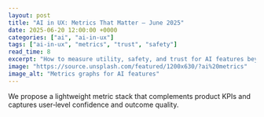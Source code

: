 ```yaml
---
layout: post
title: "AI in UX: Metrics That Matter — June 2025"
date: 2025-06-20 12:00:00 +0000
categories: ["ai", "ai-in-ux"]
tags: ["ai-in-ux", "metrics", "trust", "safety"]
read_time: 8
excerpt: "How to measure utility, safety, and trust for AI features beyond clicks: intent coverage, regret, and confidence."
image: "https://source.unsplash.com/featured/1200x630/?ai%20metrics"
image_alt: "Metrics graphs for AI features"
---
```


We propose a lightweight metric stack that complements product KPIs and captures user‑level confidence and outcome quality.

